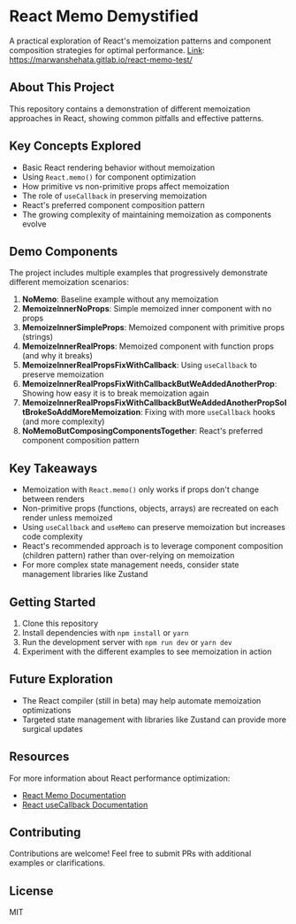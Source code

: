 # React Memo Demystified

A practical exploration of React's memoization patterns and component composition strategies for optimal performance. [Link](https://marwanshehata.gitlab.io/react-memo-test/): https://marwanshehata.gitlab.io/react-memo-test/

## About This Project

This repository contains a demonstration of different memoization approaches in React, showing common pitfalls and effective patterns.

## Key Concepts Explored

- Basic React rendering behavior without memoization
- Using `React.memo()` for component optimization
- How primitive vs non-primitive props affect memoization
- The role of `useCallback` in preserving memoization
- React's preferred component composition pattern
- The growing complexity of maintaining memoization as components evolve

## Demo Components

The project includes multiple examples that progressively demonstrate different memoization scenarios:

1. **NoMemo**: Baseline example without any memoization
2. **MemoizeInnerNoProps**: Simple memoized inner component with no props
3. **MemoizeInnerSimpleProps**: Memoized component with primitive props (strings)
4. **MemoizeInnerRealProps**: Memoized component with function props (and why it breaks)
5. **MemoizeInnerRealPropsFixWithCallback**: Using `useCallback` to preserve memoization
6. **MemoizeInnerRealPropsFixWithCallbackButWeAddedAnotherProp**: Showing how easy it is to break memoization again
7. **MemoizeInnerRealPropsFixWithCallbackButWeAddedAnotherPropSoItBrokeSoAddMoreMemoization**: Fixing with more `useCallback` hooks (and more complexity)
8. **NoMemoButComposingComponentsTogether**: React's preferred component composition pattern

## Key Takeaways

- Memoization with `React.memo()` only works if props don't change between renders
- Non-primitive props (functions, objects, arrays) are recreated on each render unless memoized
- Using `useCallback` and `useMemo` can preserve memoization but increases code complexity
- React's recommended approach is to leverage component composition (children pattern) rather than over-relying on memoization
- For more complex state management needs, consider state management libraries like Zustand

## Getting Started

1. Clone this repository
2. Install dependencies with `npm install` or `yarn`
3. Run the development server with `npm run dev` or `yarn dev`
4. Experiment with the different examples to see memoization in action

## Future Exploration

- The React compiler (still in beta) may help automate memoization optimizations
- Targeted state management with libraries like Zustand can provide more surgical updates

## Resources

For more information about React performance optimization:
- [React Memo Documentation](https://react.dev/reference/react/memo)
- [React useCallback Documentation](https://react.dev/reference/react/useCallback#skipping-re-rendering-of-components)

## Contributing

Contributions are welcome! Feel free to submit PRs with additional examples or clarifications.

## License

MIT
